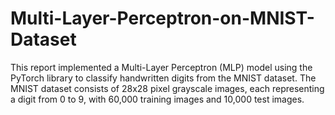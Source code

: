 # Multi-Layer-Perceptron-on-MNIST-Dataset
This report implemented a Multi-Layer Perceptron (MLP) model using the PyTorch library to classify handwritten digits from the MNIST dataset. The MNIST dataset consists of 28x28 pixel grayscale images, each representing a digit from 0 to 9, with 60,000 training images and 10,000 test images.
